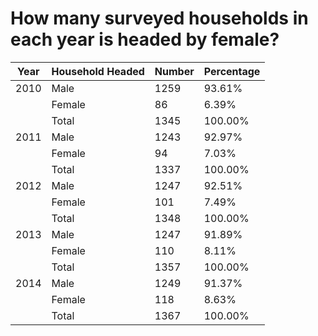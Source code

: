 # How many surveyed households in each year is headed by female?

| Year | Household Headed | Number | Percentage |
| ---- | ---------------- | ------ | ---------- |
| 2010 | Male             | 1259   | 93.61%     |
|      | Female           | 86     | 6.39%      |
|      | Total            | 1345   | 100.00%    |
| 2011 | Male             | 1243   | 92.97%     |
|      | Female           | 94     | 7.03%      |
|      | Total            | 1337   | 100.00%    |
| 2012 | Male             | 1247   | 92.51%     |
|      | Female           | 101    | 7.49%      |
|      | Total            | 1348   | 100.00%    |
| 2013 | Male             | 1247   | 91.89%     |
|      | Female           | 110    | 8.11%      |
|      | Total            | 1357   | 100.00%    |
| 2014 | Male             | 1249   | 91.37%     |
|      | Female           | 118    | 8.63%      |
|      | Total            | 1367   | 100.00%    |

#
